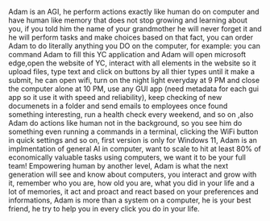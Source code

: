 Adam is an AGI, he perform actions exactly like human do on computer and have human like memory that does not stop growing and learning about you, if you told him the name of your grandmother he will never forget it and he will perform tasks and make choices based on that fact, you can order Adam to do literally anything you DO on the computer, for example: you can command Adam to fill this YC application and Adam will open microsoft edge,open the website of YC, interact with all elements in the website so it upload files, type text and click on buttons by all thier types until it make a submit, he can open wifi, turn on the night light everyday at 9 PM and close the computer alone at 10 PM, use any GUI app (need metadata for each gui app so it use it with speed and reliability), keep checking of new documenets in a folder and send emails to employees once found something interesting, run a health check every weekend, and so on ,also Adam do actions like human not in the background, so you see him do something even running a commands in a terminal, clicking the WiFi button in quick settings and so on, first version is only for Windows 11, Adam is an implmentation of general AI in computer, want to scale to hit at least 80% of economically valuable tasks using computers, we want it to be your full team! Empowering human by another level, Adam is what the next generation will see and know about computers, you interact and grow with it, remember who you are, how old you are, what you did in your life and a lot of memories, it act and proact and react based on your preferences and informations, Adam is more than a system on a computer, he is your best friend, he try to help you in every click you do in your life.
